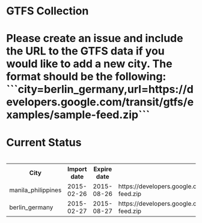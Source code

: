 <h1>GTFS Collection<h1/><p>Please create an issue and include the URL to the GTFS data if you would like to add a new city. The format should be the following: <br>```city=berlin_germany,url=https://developers.google.com/transit/gtfs/examples/sample-feed.zip```<p/><h1>Current Status<h1/><table><tr><th>City</th><th>Import date</th><th>Expire date</th><th>Source</th></tr><tr><td>manila_philippines</td><td>2015-02-26</td><td>2015-08-26</td><td>https://developers.google.com/transit/gtfs/examples/sample-feed.zip</td><tr><td>berlin_germany</td><td>2015-02-27</td><td>2015-08-27</td><td>https://developers.google.com/transit/gtfs/examples/sample-feed.zip</td></table>